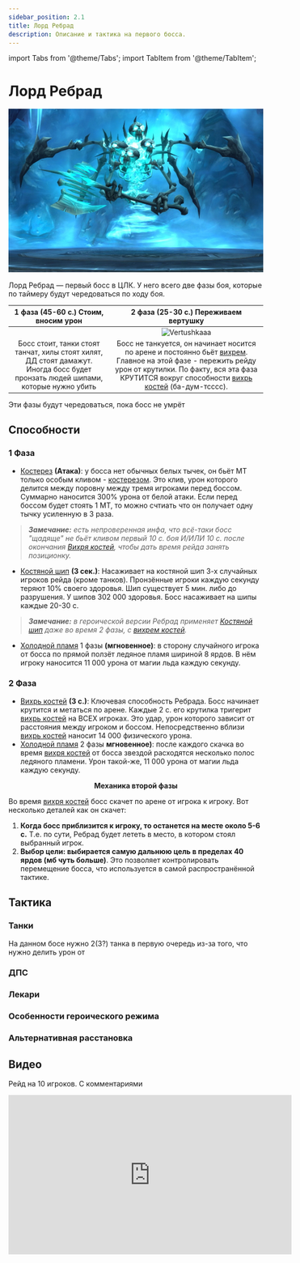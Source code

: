 ```yaml
---
sidebar_position: 2.1
title: Лорд Ребрад
description: Описание и тактика на первого босса.
---
```


import Tabs from '@theme/Tabs';
import TabItem from '@theme/TabItem';

# Лорд Ребрад

![Лорд Ребрад](/img/icc/Lord_Marrowgar/Lord_Marrowgar.jpg)

Лорд Ребрад — первый босс в ЦЛК. У него всего две фазы боя, которые по таймеру будут чередоваться по ходу боя.

|                                               1 фаза (45-60 с.) Стоим, вносим урон                                               |                                                                                                                                    2 фаза (25-30 c.)     Переживаем вертушку                                                                                                                                     |
|:--------------------------------------------------------------------------------------------------------------------------------:|:----------------------------------------------------------------------------------------------------------------------------------------------------------------------------------------------------------------------------------------------------------------------------------------------------------------:|
|                                                                                                                                  |                                                                                                                           ![Vertushkaaa](/img/icc/Lord_Marrowgar/Lord_bone_storm.gif)                                                                                                                            |
| Босс стоит, танки стоят танчат, хилы стоят хилят, ДД стоят дамажут. Иногда босс будет пронзать людей шипами, которые нужно убить | Босс не танкуется, он начинает носится по арене и постоянно бьёт [вихрем](https://www.wowhead.com/wotlk/ru/spell=69076). Главное на этой фазе - пережить рейду урон от крутилки. По факту, вся эта фаза КРУТИТСЯ вокруг способности [вихрь костей](https://www.wowhead.com/wotlk/ru/spell=69076) (ба-дум-тсссс). |

Эти фазы будут чередоваться, пока босс не умрёт

## Способности

### 1 Фаза

- [Костерез](https://www.wowhead.com/wotlk/ru/spell=69055) **(Атака)**: у босса нет обычных белых тычек, он бьёт МТ
  только особым кливом - [костерезом](https://www.wowhead.com/wotlk/ru/spell=69055). Это клив, урон которого делится
  между поровну между тремя игроками перед боссом. Суммарно наносится 300% урона от белой атаки. Если перед боссом будет
  стоять 1 МТ, то можно счтиать что он получает одну тычку усиленную в 3 раза.

> _**Замечание:** есть непроверенная инфа, что всё-таки босс "щадяще" не бьёт кливом первый 10 с. боя И/ИЛИ 10 с. после
окончания [Вихря костей](https://www.wowhead.com/wotlk/ru/spell=69076), чтобы дать время рейда занять позиционку._

- [Костяной шип](https://www.wowhead.com/wotlk/ru/spell=69057) **(3 сек.)**: Насаживает на костяной шип 3-х случайных
  игроков рейда (кроме танков). Пронзённые игроки каждую секунду теряют 10% своего здоровья. Шип существует 5 мин. либо
  до разрушения. У шипов 302 000 здоровья. Босс насаживает на шипы каждые 20-30 с.

> _**Замечание:** в героической версии Ребрад применяет [Костяной шип](https://www.wowhead.com/wotlk/ru/spell=69057)
даже во время 2 фазы, с [вихрем костей](https://www.wowhead.com/wotlk/ru/spell=69076)._

- [Холодной пламя](https://www.wowhead.com/wotlk/ru/spell=69140) 1 фазы **(мгновенное)**: в сторону случайного игрока от
  босса
  по прямой ползёт ледяное пламя шириной 8 ярдов. В нём игроку наносится 11 000 урона от
  магии <span className="dmg-ice">льда</span> каждую секунду.

### 2 Фаза

- [Вихрь костей](https://www.wowhead.com/wotlk/ru/spell=69076) **(3 с.)**: Ключевая способность Ребрада. Босс начинает
  крутится и метаться по арене.
  Каждые 2 с. его крутилка тригерит [вихрь костей](https://www.wowhead.com/wotlk/ru/spell=69075) на ВСЕХ игроках. Это
  удар, урон которого зависит от расстояния между игроком и боссом. Непосредственно
  вблизи [вихрь костей](https://www.wowhead.com/wotlk/ru/spell=69075) наносит 14 000 <span className="dmg-phis">
  физического</span> урона.
- [Холодной пламя](https://www.wowhead.com/wotlk/ru/spell=69140) 2 фазы **мгновенное)**: после каждого скачка во
  время [вихря костей](https://www.wowhead.com/wotlk/ru/spell=69076) от босса звездой расходятся несколько полос
  ледяного пламени. Урон такой-же, 11 000 урона от
  магии <span className="dmg-ice">льда</span> каждую секунду.

<center>
  <b>Механика второй фазы</b>
</center>

Во время [вихря костей](https://www.wowhead.com/wotlk/ru/spell=69076) босс скачет по арене от игрока к игроку. Вот
несколько деталей как он скачет:

1. **Когда босс приблизится к игроку, то останется на месте около 5-6 с.** Т.е. по сути, Ребрад будет лететь в место, в
   котором стоял выбранный игрок.
2. **Выбор цели: выбирается самую дальнюю цель в пределах 40 ярдов (мб чуть больше)**. Это позволяет контролировать
   перемещение босса, что используется в самой распространённой тактике.

## Тактика

### Танки

На данном босе нужно 2(3?) танка в первую очередь из-за того, что нужно делить урон от

### ДПС

### Лекари

### Особенности героического режима

### Альтернативная расстановка

## Видео

Рейд на 10 игроков. С комментариями
<iframe width="560" height="315" src="https://www.youtube.com/embed/X76JrFpY9dQ" title="YouTube video player" frameBorder="0" allow="accelerometer; autoplay; clipboard-write; encrypted-media; gyroscope; picture-in-picture; web-share" allowfullscreen></iframe>


